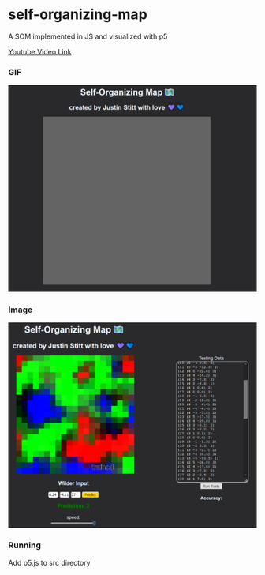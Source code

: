 # self-organizing-map
A SOM implemented in JS and visualized with p5

[Youtube Video Link](https://youtu.be/5MK-BGiDa6A)

### GIF

![](./media/SOM-gif.gif)

### Image
![](./media/SOM-SS.png)


### Running
Add p5.js to src directory
